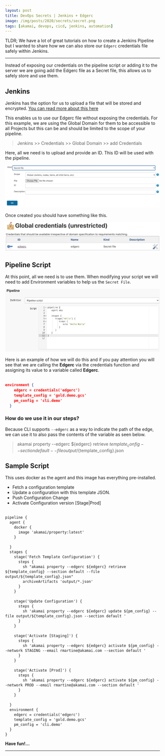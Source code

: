 ```yaml
---
layout: post
title: DevOps Secrets | Jenkins + Edgerc
image: /img/posts/2020/secrets/secret.png
tags: [akamai, devops, cicd, jenkins, automation]
---
```


TLDR; We have a lot of great tutorials on how to create a Jenkins Pipeline but I wanted to share how we can also store our `Edgerc` credentials file safely within Jenkins.

---
Instead of exposing our credentials on the pipeline script or adding it to the server we are going add the Edgerc file as a Secret file, this allows us to safely store and use them.

## Jenkins

Jenkins has the option for us to upload a file that will be stored and encrypted.
[You can read more about this here](https://www.jenkins.io/doc/book/using/using-credentials/)

This enables us to use our Edgerc file without exposing the credentials. For this example, we are using the Global Domain for them to be accessible to all Projects but this can be and should be limited to the scope of your pipeline.

> Jenkins >> Credentials >> Global Domain >> add Credentials

Here, all we need is to upload and provide an ID. This ID will be used with the pipeline.

![](/img/posts/2020/secrets/secret-file.jpg)

Once created you should have something like this.

![](/img/posts/2020/secrets/step-2.jpg)

## Pipeline Script

At this point, all we need is to use them. When modifying your script we will need to add Environment variables to help us the `Secret File`.

![](/img/posts/2020/secrets/pipeline-script.jpg)


Here is an example of how we will do this and if you pay attention you will see that we are calling the **Edgerc** via the credentials function and assigning its value to a variable called **Edgerc**.

```json

environment {
    edgerc = credentials('edgerc')
    template_config = 'gold.demo.gcs'
    pm_config = 'cli.demo'
  }

```

### How do we use it in our steps? 

Because CLI supports `--edgerc` as a way to indicate the path of the edge, we can use it to also pass the contents of the variable as seen below.

> akamai property --edgerc ${edgerc} retrieve ${template_config} --section default --file output/${template_config}.json

## Sample Script

This uses docker as the agent and this image has everything pre-installed.

* Fetch a configuration template
* Update a configuration with this template JSON.
* Push Configuration Change
* Activate Configuration version [Stage|Prod]

```

pipeline {
  agent {
    docker {
      image 'akamai/property:latest'
    }

  }
  stages {
    stage('Fetch Template Configuration') {
      steps {
        sh "akamai property --edgerc ${edgerc} retrieve ${template_config} --section default --file output/${template_config}.json"
        archiveArtifacts 'output/*.json'
      }
    }

    stage('Update Configuration') {
      steps {
        sh 'akamai property --edgerc ${edgerc} update ${pm_config} --file output/${template_config}.json --section default '
      }
    }

    stage('Activate [Staging]') {
      steps {
        sh 'akamai property --edgerc ${edgerc} activate ${pm_config} --network STAGING --email rmartine@akamai.com --section default '
      }
    }

    stage('Activate [Prod]') {
      steps {
        sh 'akamai property --edgerc ${edgerc} activate ${pm_config} --network PROD --email rmartine@akamai.com --section default '
      }
    }

  }
  environment {
    edgerc = credentials('edgerc')
    template_config = 'gold.demo.gcs'
    pm_config = 'cli.demo'
  }
}

```

**Have fun!...**

---
